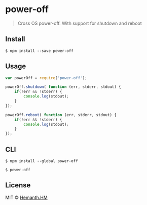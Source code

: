 # power-off

> Cross OS power-off.
> With support for shutdown and reboot


## Install

```
$ npm install --save power-off
```


## Usage

```js
var powerOff = require('power-off');

powerOff.shutdown( function (err, stderr, stdout) {
	if(!err && !stderr) {
		console.log(stdout);
	}
});

powerOff.reboot( function (err, stderr, stdout) {
	if(!err && !stderr) {
		console.log(stdout);
	}
});
```

## CLI

```
$ npm install --global power-off
```

```
$ power-off 
```



## License

MIT © [Hemanth.HM](http://h3manth.com)
